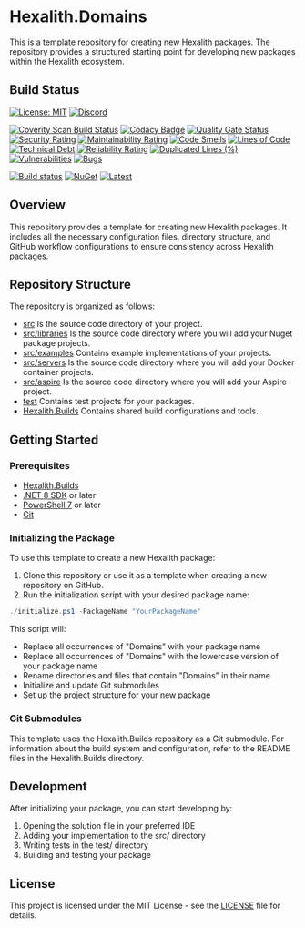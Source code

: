# Hexalith.Domains

This is a template repository for creating new Hexalith packages. The repository provides a structured starting point for developing new packages within the Hexalith ecosystem.

## Build Status

[![License: MIT](https://img.shields.io/github/license/hexalith/hexalith.Domains)](https://github.com/hexalith/hexalith/blob/main/LICENSE)
[![Discord](https://img.shields.io/discord/1063152441819942922?label=Discord&logo=discord&logoColor=white&color=d82679)](https://discordapp.com/channels/1102166958918610994/1102166958918610997)

[![Coverity Scan Build Status](https://scan.coverity.com/projects/31529/badge.svg)](https://scan.coverity.com/projects/hexalith-hexalith-Domains)
[![Codacy Badge](https://app.codacy.com/project/badge/Grade/d48f6d9ab9fb4776b6b4711fc556d1c4)](https://app.codacy.com/gh/Hexalith/Hexalith.Domains/dashboard?utm_source=gh&utm_medium=referral&utm_content=&utm_campaign=Badge_grade)
[![Quality Gate Status](https://sonarcloud.io/api/project_badges/measure?project=Hexalith_Hexalith.Domains&metric=alert_status)](https://sonarcloud.io/summary/new_code?id=Hexalith_Hexalith.Domains)
[![Security Rating](https://sonarcloud.io/api/project_badges/measure?project=Hexalith_Hexalith.Domains&metric=security_rating)](https://sonarcloud.io/summary/new_code?id=Hexalith_Hexalith.Domains)
[![Maintainability Rating](https://sonarcloud.io/api/project_badges/measure?project=Hexalith_Hexalith.Domains&metric=sqale_rating)](https://sonarcloud.io/summary/new_code?id=Hexalith_Hexalith.Domains)
[![Code Smells](https://sonarcloud.io/api/project_badges/measure?project=Hexalith_Hexalith.Domains&metric=code_smells)](https://sonarcloud.io/summary/new_code?id=Hexalith_Hexalith.Domains)
[![Lines of Code](https://sonarcloud.io/api/project_badges/measure?project=Hexalith_Hexalith.Domains&metric=ncloc)](https://sonarcloud.io/summary/new_code?id=Hexalith_Hexalith.Domains)
[![Technical Debt](https://sonarcloud.io/api/project_badges/measure?project=Hexalith_Hexalith.Domains&metric=sqale_index)](https://sonarcloud.io/summary/new_code?id=Hexalith_Hexalith.Domains)
[![Reliability Rating](https://sonarcloud.io/api/project_badges/measure?project=Hexalith_Hexalith.Domains&metric=reliability_rating)](https://sonarcloud.io/summary/new_code?id=Hexalith_Hexalith.Domains)
[![Duplicated Lines (%)](https://sonarcloud.io/api/project_badges/measure?project=Hexalith_Hexalith.Domains&metric=duplicated_lines_density)](https://sonarcloud.io/summary/new_code?id=Hexalith_Hexalith.Domains)
[![Vulnerabilities](https://sonarcloud.io/api/project_badges/measure?project=Hexalith_Hexalith.Domains&metric=vulnerabilities)](https://sonarcloud.io/summary/new_code?id=Hexalith_Hexalith.Domains)
[![Bugs](https://sonarcloud.io/api/project_badges/measure?project=Hexalith_Hexalith.Domains&metric=bugs)](https://sonarcloud.io/summary/new_code?id=Hexalith_Hexalith.Domains)

[![Build status](https://github.com/Hexalith/Hexalith.Domains/actions/workflows/build-release.yml/badge.svg)](https://github.com/Hexalith/Hexalith.Domains/actions)
[![NuGet](https://img.shields.io/nuget/v/Hexalith.Domains.svg)](https://www.nuget.org/packages/Hexalith.Domains)
[![Latest](https://img.shields.io/github/v/release/Hexalith/Hexalith.Domains?include_prereleases&label=preview)](https://github.com/Hexalith/Hexalith.Domains/pkgs/nuget/Hexalith.Domains)

## Overview

This repository provides a template for creating new Hexalith packages. It includes all the necessary configuration files, directory structure, and GitHub workflow configurations to ensure consistency across Hexalith packages.

## Repository Structure

The repository is organized as follows:

- [src](./src/README.md) Is the source code directory of your project.
- [src/libraries](./src/libraries/README.md) Is the source code directory where you will add your Nuget package projects.
- [src/examples](./src/examples/README.md) Contains example implementations of your projects.
- [src/servers](./src/servers/README.md) Is the source code directory where you will add your Docker container projects.
- [src/aspire](./src/aspire/README.md) Is the source code directory where you will add your Aspire project.
- [test](./test/README.md) Contains test projects for your packages.
- [Hexalith.Builds](./Hexalith.Builds/README.md) Contains shared build configurations and tools.

## Getting Started

### Prerequisites

- [Hexalith.Builds](https://github.com/Hexalith/Hexalith.Builds)
- [.NET 8 SDK](https://dotnet.microsoft.com/download) or later
- [PowerShell 7](https://github.com/PowerShell/PowerShell) or later
- [Git](https://git-scm.com/)

### Initializing the Package

To use this template to create a new Hexalith package:

1. Clone this repository or use it as a template when creating a new repository on GitHub.
2. Run the initialization script with your desired package name:

```powershell
./initialize.ps1 -PackageName "YourPackageName"
```

This script will:

- Replace all occurrences of "Domains" with your package name
- Replace all occurrences of "Domains" with the lowercase version of your package name
- Rename directories and files that contain "Domains" in their name
- Initialize and update Git submodules
- Set up the project structure for your new package

### Git Submodules

This template uses the Hexalith.Builds repository as a Git submodule. For information about the build system and configuration, refer to the README files in the Hexalith.Builds directory.

## Development

After initializing your package, you can start developing by:

1. Opening the solution file in your preferred IDE
2. Adding your implementation to the src/ directory
3. Writing tests in the test/ directory
4. Building and testing your package

## License

This project is licensed under the MIT License - see the [LICENSE](LICENSE) file for details.
